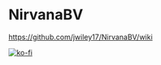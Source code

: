 # NirvanaBV

https://github.com/jwiley17/NirvanaBV/wiki

[![ko-fi](https://ko-fi.com/img/githubbutton_sm.svg)](https://ko-fi.com/R6R329K9O)
